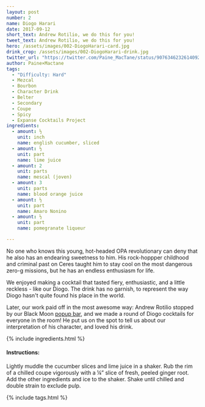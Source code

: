 ```yaml
---
layout: post
number: 2
name: Diogo Harari
date: 2017-09-12
short_text: Andrew Rotilio, we do this for you!
tweet_text: Andrew Rotilio, we do this for you!
hero: /assets/images/002-DiogoHarari-card.jpg
drink_crop: /assets/images/002-DiogoHarari-drink.jpg
twitter_url: "https://twitter.com/Paine_MacTane/status/907634623261409280"
author: Paine×Mactane
tags: 
  - "Difficulty: Hard"
  - Mezcal
  - Bourbon 
  - Character Drink
  - Belter 
  - Secondary
  - Coupe
  - Spicy
  - Expanse Cocktails Project
ingredients:
  - amount: ½
    unit: inch
    name: english cucumber, sliced
  - amount: ½ 
    unit: part
    name: lime juice
  - amount: 2
    unit: parts
    name: mescal (joven)
  - amount: 3
    unit: parts
    name: blood orange juice
  - amount: ½
    unit: part
    name: Amaro Nonino
  - amount: ½
    unit: part
    name: pomegranate liqueur

---
```


No one who knows this young, hot-headed OPA revolutionary can deny that he also has an endearing sweetness to him. His rock-hoppper childhood and criminal past on Ceres taught him to stay cool on the most dangerous zero-g missions, but he has an endless enthusiasm for life. 

We enjoyed making a cocktail that tasted fiery, enthusiastic, and a little reckless - like our Diogo. The drink has no garnish, to represent the way Diogo hasn't quite found his place in the world.  

Later, our work paid off in the most awesome way: Andrew Rotilio stopped by our Black Moon [popup bar](http://twitter.com/BelterBar), and we made a round of Diogo cocktails for everyone in the room! He put us on the spot to tell us about our interpretation of his character, and loved his drink. 

{% include ingredients.html %}

#### Instructions:

Lightly muddle the cucumber slices and lime juice 
in a shaker.  Rub the rim of a chilled coupe vigorously with a ¼” slice of fresh, peeled ginger root. Add the other ingredients and ice to the shaker. Shake until chilled and double strain to exclude pulp. 

{% include tags.html %}
